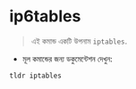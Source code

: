 # ip6tables

> এই কমান্ড একটি উপনাম `iptables`.

- মূল কমান্ডের জন্য ডকুমেন্টেশন দেখুন:

`tldr iptables`
